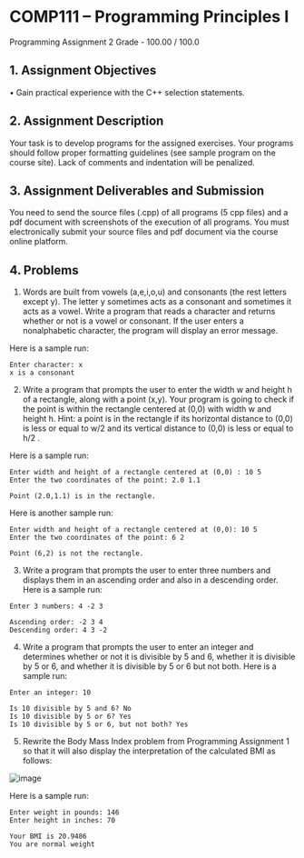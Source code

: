 # COMP111 – Programming Principles I
 Programming Assignment 2
 Grade	-	100.00 / 100.0 

## 1. Assignment Objectives
• Gain practical experience with the C++ selection statements.

## 2. Assignment Description
Your task is to develop programs for the assigned exercises. Your programs should
follow proper formatting guidelines (see sample program on the course site). Lack of
comments and indentation will be penalized.

## 3. Assignment Deliverables and Submission
You need to send the source files (.cpp) of all programs (5 cpp files) and a pdf document
with screenshots of the execution of all programs. You must electronically submit your
source files and pdf document via the course online platform.

## 4. Problems
1. Words are built from vowels (a,e,i,o,u) and consonants (the rest letters except y).
The letter y sometimes acts as a consonant and sometimes it acts as a vowel. Write a
program that reads a character and returns whether or not is a vowel or consonant. If
the user enters a nonalphabetic character, the program will display an error message.

Here is a sample run:

```
Enter character: x
x is a consonant
```

2. Write a program that prompts the user to enter the width w and height h of a
rectangle, along with a point (x,y). Your program is going to check if the point is
within the rectangle centered at (0,0) with width w and height h. Hint: a point is in
the rectangle if its horizontal distance to (0,0) is less or equal to w/2 and its vertical
distance to (0,0) is less or equal to h/2 .

Here is a sample run:

```
Enter width and height of a rectangle centered at (0,0) : 10 5
Enter the two coordinates of the point: 2.0 1.1

Point (2.0,1.1) is in the rectangle.
```

Here is another sample run:

```
Enter width and height of a rectangle centered at (0,0): 10 5
Enter the two coordinates of the point: 6 2

Point (6,2) is not the rectangle.
```

3. Write a program that prompts the user to enter three numbers and displays them in
an ascending order and also in a descending order. Here is a sample run:

```
Enter 3 numbers: 4 -2 3

Ascending order: -2 3 4
Descending order: 4 3 -2
```

4. Write a program that prompts the user to enter an integer and determines whether or
not it is divisible by 5 and 6, whether it is divisible by 5 or 6, and whether it is
divisible by 5 or 6 but not both. Here is a sample run:

```
Enter an integer: 10

Is 10 divisible by 5 and 6? No
Is 10 divisible by 5 or 6? Yes
Is 10 divisible by 5 or 6, but not both? Yes
```

5. Rewrite the Body Mass Index problem from Programming Assignment 1 so that it
will also display the interpretation of the calculated BMI as follows:

![image](https://user-images.githubusercontent.com/92152254/206851018-983dc34f-fbb2-4501-8073-2e411a9b0511.png)

Here is a sample run:

```
Enter weight in pounds: 146
Enter height in inches: 70

Your BMI is 20.9486
You are normal weight
```

